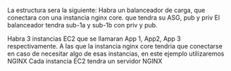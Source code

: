 La estructura sera la siguiente: Habra un balanceador de carga, que conectara con una instancia nginx core. que tendra su ASG, pub y priv
El balanceador tendra sub-1a y sub-1b con priv y pub. 

Habra 3 instancias EC2 que se llamaran App 1, App2, App 3 respectivamente. A las que la instancia nginx core tendria que conectarse en caso de necesitar algo de esas instancias, en este ejemplo utilizaremos NGINX
Cada instancia EC2 tendra un servidor NGINX 



